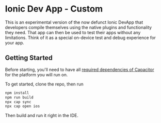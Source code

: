 # Ionic Dev App - Custom

This is an experimental version of the now defunct Ionic DevApp that developers compile themselves using the native plugins and functionality they need. That app can then be used to test their apps without any limitations. Think of it as a special on-device test and debug experience for your app.

## Getting Started

Before starting, you'll need to have all [required dependencies of Capacitor](https://capacitor.ionicframework.com/docs/getting-started/dependencies) for the platform you will run on.

To get started, clone the repo, then run

```bash
npm install
npm run build
npx cap sync
npx cap open ios
```

Then build and run it right in the IDE.
